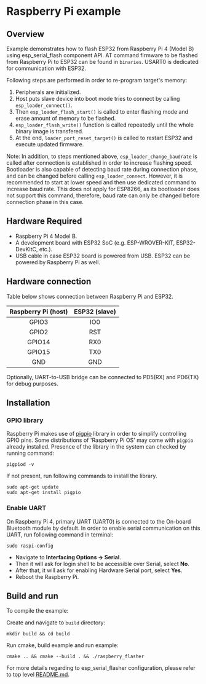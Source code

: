 # Raspberry Pi example

## Overview

Example demonstrates how to flash ESP32 from Raspberry Pi 4 (Model B) using esp_serial_flash component API. AT command firmware to be flashed from Raspberry Pi to ESP32 can be found in `binaries`. USART0 is dedicated for communication with ESP32.

Following steps are performed in order to re-program target's memory:

1. Peripherals are initialized.
2. Host puts slave device into boot mode tries to connect by calling `esp_loader_connect()`.
3. Then `esp_loader_flash_start()` is called to enter flashing mode and erase amount of memory to be flashed.
4. `esp_loader_flash_write()` function is called repeatedly until the whole binary image is transfered.
5. At the end, `loader_port_reset_target()` is called to restart ESP32 and execute updated firmware.

Note: In addition, to steps mentioned above, `esp_loader_change_baudrate`  is called after connection is established in order to increase flashing speed. Bootloader is also capable of detecting baud rate during connection phase, and can be changed before calling `esp_loader_connect`. However, it is recommended to start at lower speed and then use dedicated command to increase baud rate. This does not apply for ESP8266, as its bootloader does not support this command, therefore, baud rate can only be changed before connection phase in this case.

## Hardware Required

* Raspberry Pi 4 Model B. 
* A development board with ESP32 SoC (e.g. ESP-WROVER-KIT, ESP32-DevKitC, etc.).
* USB cable in case ESP32 board is powered from USB. ESP32 can be powered by Raspberry Pi as well.

## Hardware connection

Table below shows connection between Raspberry Pi and ESP32.

| Raspberry Pi (host) |    ESP32 (slave)    |
|:-------------------:|:-------------------:|
|        GPIO3        |         IO0         |
|        GPIO2        |         RST         |
|        GPIO14       |         RX0         |
|        GPIO15       |         TX0         |
|         GND         |         GND         |

Optionally, UART-to-USB bridge can be connected to PD5(RX) and PD6(TX) for debug purposes.

## Installation

### GPIO library
Raspberry Pi makes use of [pigpio](http://abyz.me.uk/rpi/pigpio/) library in order to simplify controlling GPIO pins. Some distributions of 'Raspberry Pi OS' may come with `pigpio` already installed. Presence of the library in the system can checked by running command:
```
pigpiod -v
```

If not present, run following commands to install the library. 
```
sudo apt-get update
sudo apt-get install pigpio
```

### Enable UART
On Raspberry Pi 4, primary UART (UART0) is connected to the On-board Bluetooth module by default.
In order to enable serial communication on this UART, run following command in terminal:
```
sudo raspi-config
```

* Navigate to **Interfacing Options -> Serial**.
* Then it will ask for login shell to be accessible over Serial, select **No**.
* After that, it will ask for enabling Hardware Serial port, select **Yes**.
* Reboot the Raspberry Pi.

## Build and run

To compile the example:

Create and navigate to `build` directory:
```
mkdir build && cd build
```
Run cmake, build example and run example: 
```
cmake .. && cmake --build . && ./raspberry_flasher
```

For more details regarding to esp_serial_flasher configuration, please refer to top level [README.md](../../README.md).

